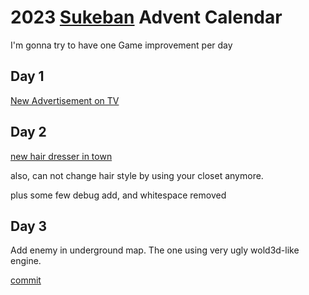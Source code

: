 <head>
<link rel="stylesheet" href="styling.css">
</head>

# 2023 [Sukeban](https://github.com/cosmo-ray/Sukeban) Advent Calendar

I'm gonna try to have one Game improvement per day

## Day 1

[New Advertisement on TV](https://github.com/cosmo-ray/Sukeban/commit/8b0e52990e0c039a36f5c08f000556c08c1b9d5f)

## Day 2

[new hair dresser in town](https://github.com/cosmo-ray/Sukeban/commit/738cd52d0b0cc0c9eca36ac18d754273333de9d2)

also, can not change hair style by using your closet anymore.

plus some few debug add, and whitespace removed

## Day 3

Add enemy in underground map.
The one using very ugly wold3d-like engine.

[commit](https://github.com/cosmo-ray/Sukeban/commit/1e7beac19e54d766fa132cab7e14250833dbfbdb)
